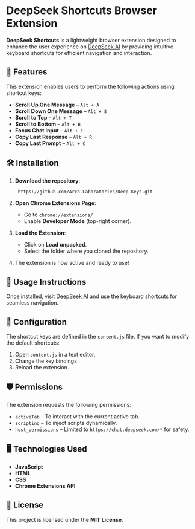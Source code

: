 # DeepSeek Shortcuts Browser Extension

**DeepSeek Shortcuts** is a lightweight browser extension designed to enhance the user experience on [DeepSeek AI](https://chat.deepseek.com/) by providing intuitive keyboard shortcuts for efficient navigation and interaction.

## 🚀 Features

This extension enables users to perform the following actions using shortcut keys:

- **Scroll Up One Message** – `Alt + A`
- **Scroll Down One Message** – `Alt + S`
- **Scroll to Top** – `Alt + T`
- **Scroll to Bottom** – `Alt + B`
- **Focus Chat Input** – `Alt + F`
- **Copy Last Response** – `Alt + R`
- **Copy Last Prompt** – `Alt + C`

## 🛠️ Installation

1. **Download the repository**:
   ```sh
    https://github.com/Arch-Laboratories/Deep-Keys.git
    ```

2. **Open Chrome Extensions Page**:
   - Go to `chrome://extensions/`
   - Enable **Developer Mode** (top-right corner).

3. **Load the Extension**:
   - Click on **Load unpacked**.
   - Select the folder where you cloned the repository.

4. The extension is now active and ready to use!

## 📜 Usage Instructions

Once installed, visit [DeepSeek AI](https://chat.deepseek.com/) and use the keyboard shortcuts for seamless navigation.

## 🔧 Configuration

The shortcut keys are defined in the `content.js` file. If you want to modify the default shortcuts:

1. Open `content.js` in a text editor.
2. Change the key bindings
3. Reload the extension.

## 🛡️ Permissions

The extension requests the following permissions:

- `activeTab` – To interact with the current active tab.  
- `scripting` – To inject scripts dynamically.  
- `host_permissions` – Limited to `https://chat.deepseek.com/*` for safety.  

## 🖥️ Technologies Used

- **JavaScript**  
- **HTML**  
- **CSS**  
- **Chrome Extensions API** 

## 📝 License

This project is licensed under the **MIT License**.